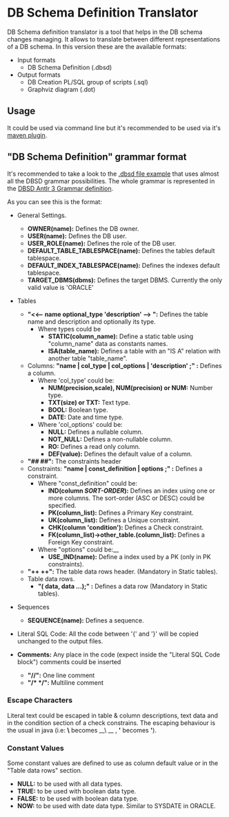 DB Schema Definition Translator
===============================

DB Schema definition translator is a tool that helps in the DB schema changes managing.
It allows to translate between different representations of a DB schema.
In this version these are the available formats:

* Input formats
  * DB Schema Definition (.dbsd)
* Output formats
  * DB Creation PL/SQL group of scripts (.sql)
  * Graphviz diagram (.dot)


Usage
-----

It could be used via command line but it's recommended to be used via it's [maven plugin][1].


"DB Schema Definition" grammar format
-----------------------------------------
It's recommended to take a look to the [.dbsd file example][2] that uses almost all the DBSD grammar possibilities.
The whole grammar is represented in the [DBSD Antlr 3 Grammar definition][3].

As you can see this is the format:

* General Settings.
  * __OWNER(name):__ Defines the DB owner.
  * __USER(name):__ Defines the DB user.
  * __USER_ROLE(name):__ Defines the role of the DB user.
  * __DEFAULT_TABLE_TABLESPACE(name):__ Defines the tables default tablespace.
  * __DEFAULT_INDEX_TABLESPACE(name):__ Defines the indexes default tablespace.
  * __TARGET_DBMS(dbms):__ Defines the target DBMS. Currently the only valid value is 'ORACLE'
* Tables
  * __"<<-- name optional_type 'description' --> ":__ Defines the table name and description and optionally its type.
    * Where types could be
      * __STATIC(column_name):__ Define a static table using "column_name" data as constants names.
      * __ISA(table_name):__ Defines a table with an "IS A" relation with another table "table_name".
  * Columns: __"name | col_type | col_options | 'description' ;" :__ Defines a column.
      * Where 'col_type' could be:
         * __NUM(precision,scale), NUM(precision) or NUM:__ Number type.
         * __TXT(size) or TXT:__ Text type.
         * __BOOL:__ Boolean type.
         * __DATE:__ Date and time type.
      * Where 'col_options' could be:
         * __NULL:__ Defines a nullable column.
         * __NOT_NULL:__ Defines a non-nullable column.
         * __RO:__ Defines a read only column.
         * __DEF(value):__ Defines the default value of a column.
  * __"##     ##":__ The constraints header
  * Constraints: __"name | const_definition | options ;" :__ Defines a constraint.
      * Where "const_definition" could be:
         * __IND(column *SORT-ORDER*):__ Defines an index using one or more columns. The sort-order (ASC or DESC) could be specified.
         * __PK(column_list):__ Defines a Primary Key constraint.
         * __UK(column_list):__ Defines a Unique constraint.
         * __CHK(column 'condition'):__ Defines a Check constraint.
         * __FK(column_list)->other_table.(column_list):__ Defines a Foreign Key constraint.
      * Where "options" could be:__
         * __USE_IND(name):__ Define a index used by a PK (only in PK constraints).
  * __"++     ++":__ The table data rows header. (Mandatory in Static tables).
  * Table data rows.
    * __"( data, data ...);" :__ Defines a data row (Mandatory in Static tables).
* Sequences
  * __SEQUENCE(name):__ Defines a sequence.
* Literal SQL Code: All the code between '{' and '}' will be copied unchanged to the output files.

* __Comments:__ Any place in the code (expect inside the "Literal SQL Code block") comments could be inserted
  * __"//":__  One line comment
  * __"/* */":__ Multiline comment

### Escape Characters ###
Literal text could be escaped in table & column descriptions, text data and in the condition section of a check constrains.
The escaping behaviour is the usual in java (i.e: __\\__ becomes __\ __ , __\'__ becomes __'__).

### Constant Values ###
Some constant values are defined to use as column default value or in the "Table data rows" section.
  * __NULL:__ to be used with all data types.
  * __TRUE:__ to be used with boolean data type.
  * __FALSE:__ to be used with boolean data type.
  * __NOW:__ to be used with date data type. Similar to SYSDATE in ORACLE.





[1]: https://github.com/fecresgam/db-schema-definition-translator-maven-plugin  "DB Schema Definition Translator Maven Plugin"
[2]: src/test/resources/testInput.dbsd ".dbsd File Example"
[3]: src/main/antlr/Dbsd.g "DBSD Antlr 3 Grammar"